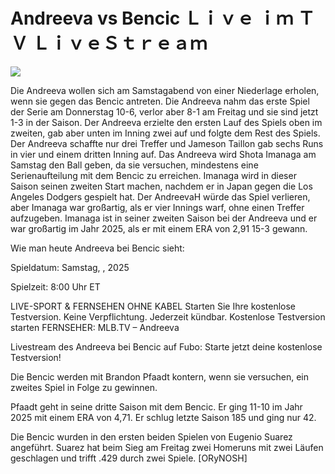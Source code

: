 # Andreeva vs Bencic Ｌｉｖｅ ｉｍ ＴＶ ＬｉｖｅＳｔｒｅａｍ  
  
  
[![](https://i.imgur.com/qSNzIqt.png)](https://movie.rssnews.media/YwVdMPebe.php)  
  
Die Andreeva wollen sich am Samstagabend von einer Niederlage erholen, wenn sie gegen das Bencic antreten. Die Andreeva nahm das erste Spiel der Serie am Donnerstag 10-6, verlor aber 8-1 am Freitag und sie sind jetzt 1-3 in der Saison. Der Andreeva erzielte den ersten Lauf des Spiels oben im zweiten, gab aber unten im Inning zwei auf und folgte dem Rest des Spiels. Der Andreeva schaffte nur drei Treffer und Jameson Taillon gab sechs Runs in vier und einem dritten Inning auf. Das Andreeva wird Shota Imanaga am Samstag den Ball geben, da sie versuchen, mindestens eine Serienaufteilung mit dem Bencic zu erreichen. Imanaga wird in dieser Saison seinen zweiten Start machen, nachdem er in Japan gegen die Los Angeles Dodgers gespielt hat. Der AndreevaH würde das Spiel verlieren, aber Imanaga war großartig, als er vier Innings warf, ohne einen Treffer aufzugeben. Imanaga ist in seiner zweiten Saison bei der Andreeva und er war großartig im Jahr 2025, als er mit einem ERA von 2,91 15-3 gewann.

Wie man heute Andreeva bei Bencic sieht:

Spieldatum: Samstag, , 2025

Spielzeit: 8:00 Uhr ET

LIVE-SPORT & FERNSEHEN OHNE KABEL
Starten Sie Ihre kostenlose Testversion. Keine Verpflichtung. Jederzeit kündbar.
Kostenlose Testversion starten
FERNSEHER: MLB.TV – Andreeva

Livestream des Andreeva bei Bencic auf Fubo: Starte jetzt deine kostenlose Testversion!

Die Bencic werden mit Brandon Pfaadt kontern, wenn sie versuchen, ein zweites Spiel in Folge zu gewinnen.

Pfaadt geht in seine dritte Saison mit dem Bencic. Er ging 11-10 im Jahr 2025 mit einem ERA von 4,71. Er schlug letzte Saison 185 und ging nur 42.

Die Bencic wurden in den ersten beiden Spielen von Eugenio Suarez angeführt. Suarez hat beim Sieg am Freitag zwei Homeruns mit zwei Läufen geschlagen und trifft .429 durch zwei Spiele. [ORyNOSH]
